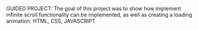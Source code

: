 GUIDED PROJECT: 
The goal of this project was to show how implement infinite scroll functionality can be implemented, as well as creating a loading animation.
HTML, CSS, JAVASCRIPT

